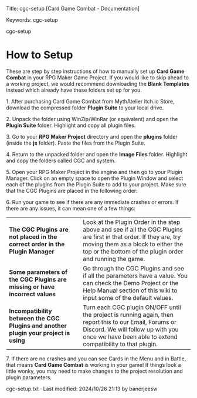 Title: cgc-setup \[Card Game Combat - Documentation\]

Keywords: cgc-setup   

cgc-setup

How to Setup
============

These are step by step instructions of how to manually set up **Card Game Combat** in your RPG Maker Game Project. If you would like to skip ahead to a working project, we would recommend downloading the **Blank Templates** instead which already have these folders set up for you.

1\. After purchasing Card Game Combat from MythAtelier itch.io Store, download the compressed folder **Plugin Suite** to your local drive.

2\. Unpack the folder using WinZip/WinRar (or equivalent) and open the **Plugin Suite** folder. Highlight and copy all plugin files.

3\. Go to your **RPG Maker Project** directory and open the **plugins** folder (inside the **js** folder). Paste the files from the Plugin Suite.

4\. Return to the unpacked folder and open the **Image Files** folder. Highlight and copy the folders called CGC and system.

5\. Open your RPG Maker Project in the engine and then go to your Plugin Manager. Click on an empty space to open the Plugin Window and select each of the plugins from the Plugin Suite to add to your project. Make sure that the CGC Plugins are placed in the following order:

6\. Run your game to see if there are any immediate crashes or errors. If there are any issues, it can mean one of a few things:

<table><tbody><tr><td><strong>The CGC Plugins are not placed in the correct order in the Plugin Manager</strong></td><td>Look at the Plugin Order in the step above and see if all the CGC Plugins are first in that order. If they are, try moving them as a block to either the top or the bottom of the plugin order and running the game.</td></tr><tr><td><strong>Some parameters of the CGC Plugins are missing or have incorrect values</strong></td><td>Go through the CGC Plugins and see if all the parameters have a value. You can check the Demo Project or the Help Manual section of this wiki to input some of the default values.</td></tr><tr><td><strong>Incompatibility between the CGC Plugins and another plugin your project is using</strong></td><td>Turn each CGC plugin ON/OFF until the project is running again, then report this to our Email, Forums or Discord. We will follow up with you once we have been able to extend compatibility to that plugin.</td></tr></tbody></table>

7\. If there are no crashes and you can see Cards in the Menu and in Battle, that means **Card Game Combat** is working in your game! If things look a little wonky, you may need to make changes to the project resolution and plugin parameters.

cgc-setup.txt · Last modified: 2024/10/26 21:13 by banerjeesw